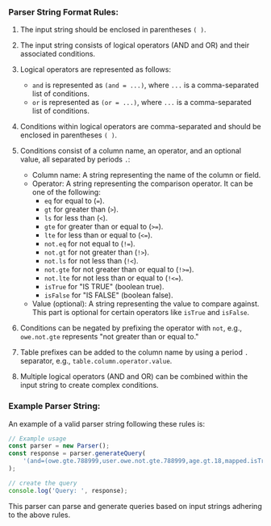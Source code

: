 ### Parser String Format Rules:

1. The input string should be enclosed in parentheses `( )`.

2. The input string consists of logical operators (AND and OR) and their associated conditions.

3. Logical operators are represented as follows:
   - `and` is represented as `(and = ...)`, where `...` is a comma-separated list of conditions.
   - `or` is represented as `(or = ...)`, where `...` is a comma-separated list of conditions.

4. Conditions within logical operators are comma-separated and should be enclosed in parentheses `( )`.

5. Conditions consist of a column name, an operator, and an optional value, all separated by periods `.`:
   - Column name: A string representing the name of the column or field.
   - Operator: A string representing the comparison operator. It can be one of the following:
     - `eq` for equal to (`=`).
     - `gt` for greater than (`>`).
     - `ls` for less than (`<`).
     - `gte` for greater than or equal to (`>=`).
     - `lte` for less than or equal to (`<=`).
     - `not.eq` for not equal to (`!=`).
     - `not.gt` for not greater than (`!>`).
     - `not.ls` for not less than (`!<`).
     - `not.gte` for not greater than or equal to (`!>=`).
     - `not.lte` for not less than or equal to (`!<=`).
     - `isTrue` for "IS TRUE" (boolean true).
     - `isFalse` for "IS FALSE" (boolean false).
   - Value (optional): A string representing the value to compare against. This part is optional for certain operators like `isTrue` and `isFalse`.

6. Conditions can be negated by prefixing the operator with `not`, e.g., `owe.not.gte` represents "not greater than or equal to."

7. Table prefixes can be added to the column name by using a period `.` separator, e.g., `table.column.operator.value`.

8. Multiple logical operators (AND and OR) can be combined within the input string to create complex conditions.

### Example Parser String:

An example of a valid parser string following these rules is:
```Typescript
// Example usage
const parser = new Parser();
const response = parser.generateQuery(
    '(and=(owe.gte.788999,user.owe.not.gte.788999,age.gt.18,mapped.isTrue))',
);

// create the query
console.log('Query: ', response);
```

This parser can parse and generate queries based on input strings adhering to the above rules.
